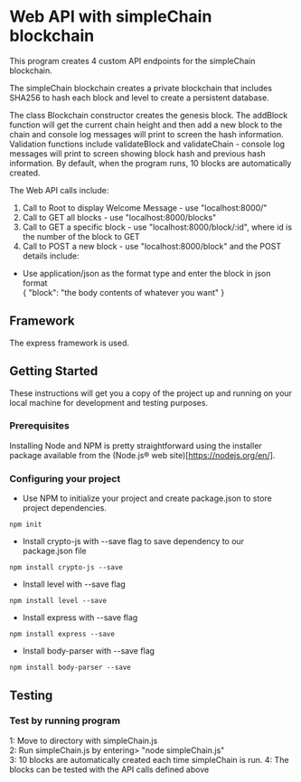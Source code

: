 # Web API with simpleChain blockchain  

This program creates 4 custom API endpoints for the simpleChain blockchain.<br>

The simpleChain blockchain creates a private blockchain that includes SHA256 to hash each block and level to create a
persistent database.<br>

The class Blockchain constructor creates the genesis block. The addBlock function will get the current chain height and then add a new block to the chain and console log messages will print to screen the hash information. Validation functions include validateBlock and validateChain - console log messages will print to screen showing block hash and previous hash information. By default, when the program runs, 10 blocks are automatically created.<br>

The Web API calls include:<br>
1. Call to Root to display Welcome Message - use "localhost:8000/"<br>
1. Call to GET all blocks - use "localhost:8000/blocks"<br>
1. Call to GET a specific block - use "localhost:8000/block/:id", where id is the number of the block to GET<br>
1. Call to POST a new block - use "localhost:8000/block" and the POST details include:<br>
  * Use application/json as the format type and enter the block in json format <br>
      {
        "block": "the body contents of whatever you want"
      }

## Framework  

The express framework is used.  

## Getting Started

These instructions will get you a copy of the project up and running on your local machine for development and testing purposes.

### Prerequisites

Installing Node and NPM is pretty straightforward using the installer package available from the (Node.js® web site)[https://nodejs.org/en/].

### Configuring your project

- Use NPM to initialize your project and create package.json to store project dependencies.
```
npm init
```
- Install crypto-js with --save flag to save dependency to our package.json file
```
npm install crypto-js --save
```
- Install level with --save flag
```
npm install level --save
```
- Install express with --save flag
```
npm install express --save
```
- Install body-parser with --save flag
```
npm install body-parser --save
```

## Testing

### Test by running program
1: Move to directory with simpleChain.js  
2: Run simpleChain.js by entering> "node simpleChain.js"<br>
3: 10 blocks are automatically created each time simpleChain is run.
4: The blocks can be tested with the API calls defined above
